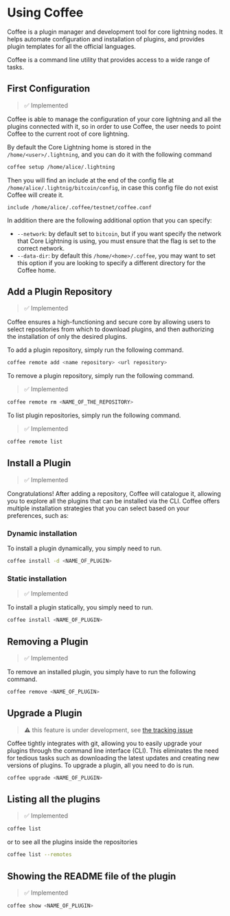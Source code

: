 # Using Coffee

Coffee is a plugin manager and development tool for core lightning nodes. It
helps automate configuration and installation of plugins, and provides plugin
templates for all the official languages.

Coffee is a command line utility that provides access to a wide range of tasks.

## First Configuration

> ✅ Implemented

Coffee is able to manage the configuration of your core lightning and all the
plugins connected with it, so in order to use Coffee, the user needs to point
Coffee to the current root of core lightning.

By default the Core Lightning home is stored in the `/home/<user>/.lightning`,
and you can do it with the following command

```bash
coffee setup /home/alice/.lightning
```

Then you will find an include at the end of the config file at
`/home/alice/.lightnig/bitcoin/config`, in case this config file do not exist
Coffee will create it.

```text
include /home/alice/.coffee/testnet/coffee.conf
```

In addition there are the following additional option that you can specify:

- `--network`: by default set to `bitcoin`, but if you want specify the network
that Core Lightning is using, you must ensure that the flag is set to
the correct network.
- `--data-dir`: by default this `/home/<home>/.coffee`, you may want to set
this option if you are looking to specify a different directory for the
Coffee home.

## Add a Plugin Repository

> ✅ Implemented

Coffee ensures a high-functioning and secure core by allowing users to select
repositories from which to download plugins, and then authorizing the
installation of only the desired plugins.

To add a plugin repository, simply run the following command.

```bash
coffee remote add <name repository> <url repository>
```

To remove a plugin repository, simply run the following command.

> ✅ Implemented

```bash
coffee remote rm <NAME_OF_THE_REPOSITORY>
```

To list plugin repositories, simply run the following command.

> ✅ Implemented

```bash
coffee remote list 
```

## Install a Plugin

> ✅ Implemented

Congratulations! After adding a repository, Coffee will catalogue it,
allowing you to explore all the plugins that can be
installed via the CLI. Coffee offers multiple installation strategies
that you can select based on your preferences, such as:

### Dynamic installation

To install a plugin dynamically, you simply need to run.

```bash
coffee install -d <NAME_OF_PLUGIN>
```

### Static installation

> ✅ Implemented

To install a plugin statically, you simply need to run.

```bash
coffee install <NAME_OF_PLUGIN>
```

## Removing a Plugin

> ✅ Implemented

To remove an installed plugin, you simply have to run the following command.

```bash
coffee remove <NAME_OF_PLUGIN>
```

## Upgrade a Plugin

> ⚠️  this feature is under development, see [the tracking issue](https://github.com/coffee-tools/coffee/issues/13)

Coffee tightly integrates with git, allowing you to easily upgrade your plugins through the command line interface (CLI). This eliminates the need for tedious tasks such as downloading the latest updates and creating new versions of plugins. To upgrade a plugin, all you need to do is run.

```bash
coffee upgrade <NAME_OF_PLUGIN>
```

## Listing all the plugins

> ✅ Implemented

```bash
coffee list
```

or to see all the plugins inside the repositories

```bash
coffee list --remotes
```

## Showing the README file of the plugin

> ✅ Implemented

```bash
coffee show <NAME_OF_PLUGIN>
```
